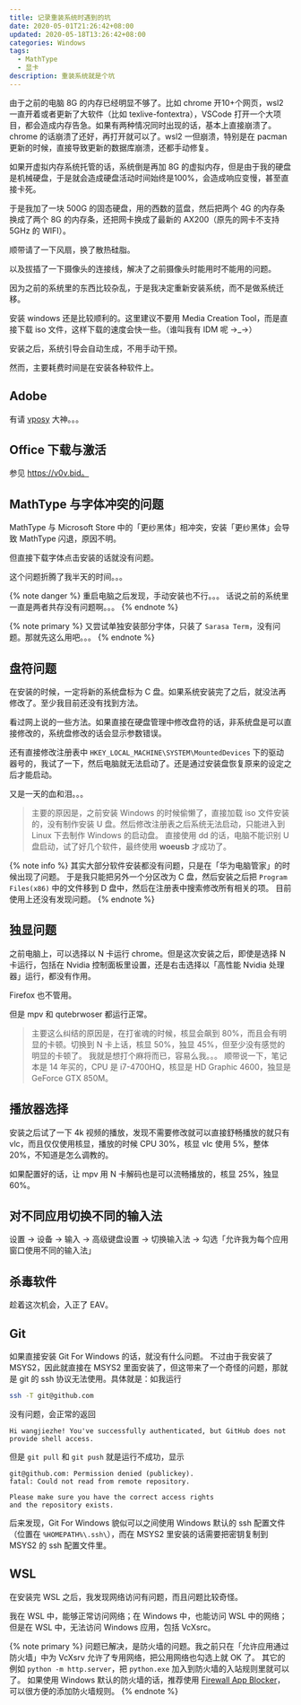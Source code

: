 ```yaml
---
title: 记录重装系统时遇到的坑
date: 2020-05-01T21:26:42+08:00
updated: 2020-05-18T13:26:42+08:00
categories: Windows
tags:
  - MathType
  - 显卡
description: 重装系统就是个坑
---
```


由于之前的电脑 8G 的内存已经明显不够了。比如 chrome 开10+个网页，wsl2 一直开着或者更新了大软件（比如 texlive-fontextra），VSCode 打开一个大项目，都会造成内存告急。如果有两种情况同时出现的话，基本上直接崩溃了。chrome 的话崩溃了还好，再打开就可以了。wsl2 一但崩溃，特别是在 pacman 更新的时候，直接导致更新的数据库崩溃，还都手动修复。

如果开虚拟内存系统托管的话，系统倒是再加 8G 的虚拟内存，但是由于我的硬盘是机械硬盘，于是就会造成硬盘活动时间始终是100%，会造成响应变慢，甚至直接卡死。

于是我加了一块 500G 的固态硬盘，用的西数的蓝盘，然后把两个 4G 的内存条换成了两个 8G 的内存条，还把网卡换成了最新的 AX200（原先的网卡不支持 5GHz 的 WIFI）。

顺带请了一下风扇，换了散热硅脂。

以及拔插了一下摄像头的连接线，解决了之前摄像头时能用时不能用的问题。

因为之前的系统里的东西比较杂乱，于是我决定重新安装系统，而不是做系统迁移。

安装 windows 还是比较顺利的。这里建议不要用 Media Creation Tool，而是直接下载 iso 文件，这样下载的速度会快一些。（谁叫我有 IDM 呢 →_→）

安装之后，系统引导会自动生成，不用手动干预。

然而，主要耗费时间是在安装各种软件上。

## Adobe

有请 [vposy](https://weibo.com/vposy) 大神。。。

## Office 下载与激活

参见 https://v0v.bid。

## MathType 与字体冲突的问题

MathType 与 Microsoft Store 中的「更纱黑体」相冲突，安装「更纱黑体」会导致 MathType 闪退，原因不明。

但直接下载字体点击安装的话就没有问题。

这个问题折腾了我半天的时间。。。

{% note danger %}
重启电脑之后发现，手动安装也不行。。。
话说之前的系统里一直是两者共存没有问题啊。。。
{% endnote %}

{% note primary %}
又尝试单独安装部分字体，只装了 `Sarasa Term`，没有问题。那就先这么用吧。。。
{% endnote %}

## 盘符问题

在安装的时候，一定将新的系统盘标为 C 盘。如果系统安装完了之后，就没法再修改了。至少我目前还没有找到方法。

看过网上说的一些方法。如果直接在硬盘管理中修改盘符的话，非系统盘是可以直接修改的，系统盘修改的话会显示参数错误。

还有直接修改注册表中 `HKEY_LOCAL_MACHINE\SYSTEM\MountedDevices` 下的驱动器号的，我试了一下，然后电脑就无法启动了。还是通过安装盘恢复原来的设定之后才能启动。

又是一天的血和泪。。。

> 主要的原因是，之前安装 Windows 的时候偷懒了，直接加载 iso 文件安装的，没有制作安装 U 盘。然后修改注册表之后系统无法启动，只能进入到 Linux 下去制作 Windows 的启动盘。
> 直接使用 dd 的话，电脑不能识别 U 盘启动，试了好几个软件，最终使用 **woeusb** 才成功了。

{% note info %}
其实大部分软件安装都没有问题，只是在「华为电脑管家」的时候出现了问题。
于是我只能把另外一个分区改为 C 盘，然后安装之后把 `Program Files(x86)` 中的文件移到 D 盘中，然后在注册表中搜索修改所有相关的项。
目前使用上还没有发现问题。
{% endnote %}

## 独显问题

之前电脑上，可以选择以 N 卡运行 chrome。但是这次安装之后，即使是选择 N 卡运行，包括在 Nvidia 控制面板里设置，还是右击选择以「高性能 Nvidia 处理器」运行，都没有作用。

Firefox 也不管用。

但是 mpv 和 qutebrwoser 都运行正常。

> 主要这么纠结的原因是，在打雀魂的时候，核显会飙到 80%，而且会有明显的卡顿。切换到 N 卡上话，核显 50%，独显 45%，但至少没有感觉的明显的卡顿了。
> 我就是想打个麻将而已，容易么我。。。
> 顺带说一下，笔记本是 14 年买的，CPU 是 i7-4700HQ，核显是 HD Graphic 4600，独显是 GeForce GTX 850M。

## 播放器选择

安装之后试了一下 4k 视频的播放，发现不需要修改就可以直接舒畅播放的就只有 vlc，而且仅仅使用核显，播放的时候 CPU 30%，核显 vlc 使用 5%，整体 20%，不知道是怎么调教的。

如果配置好的话，让 mpv 用 N 卡解码也是可以流畅播放的，核显 25%，独显 60%。

## 对不同应用切换不同的输入法

设置 -> 设备 -> 输入 -> 高级键盘设置 -> 切换输入法 -> 勾选「允许我为每个应用窗口使用不同的输入法」

## 杀毒软件

趁着这次机会，入正了 EAV。

## Git

如果直接安装 Git For Windows 的话，就没有什么问题。
不过由于我安装了 MSYS2，因此就直接在 MSYS2 里面安装了，但这带来了一个奇怪的问题，那就是 git 的 ssh 协议无法使用。具体就是：如我运行

```bash
ssh -T git@github.com
```

没有问题，会正常的返回

```text
Hi wangjiezhe! You've successfully authenticated, but GitHub does not provide shell access.
```

但是 `git pull` 和 `git push` 就是运行不成功，显示

```text
git@github.com: Permission denied (publickey).
fatal: Could not read from remote repository.

Please make sure you have the correct access rights
and the repository exists.
```

后来发现，Git For Windows 貌似可以之间使用 Windows 默认的 ssh 配置文件（位置在 `%HOMEPATH%\.ssh\`），而在 MSYS2 里安装的话需要把密钥复制到 MSYS2 的 ssh 配置文件里。

## WSL

在安装完 WSL 之后，我发现网络访问有问题，而且问题比较奇怪。

我在 WSL 中，能够正常访问网络；在 Windows 中，也能访问 WSL 中的网络；但是在 WSL 中，无法访问 Windows 应用，包括 VcXsrc。

{% note primary %}
问题已解决，是防火墙的问题。我之前只在「允许应用通过防火墙」中为 VcXsrv 允许了专用网络，把公用网络也勾选上就 OK 了。
其它的例如 `python -m http.server`，把 `python.exe` 加入到防火墙的入站规则里就可以了。
如果使用 Windows 默认的防火墙的话，推荐使用 [Firewall App Blocker](https://www.sordum.org/8125/firewall-app-blocker-fab-v1-7/)，可以很方便的添加防火墙规则。
{% endnote %}
